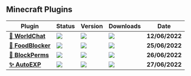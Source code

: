## Minecraft Plugins
| **Plugin** | **Status** | **Version** | **Downloads** | **Date** | 
| --- | --- | --- | --- | --- | 
| **[**💌 WorldChat**](https://poggit.pmmp.io/p/WorldChat/4.0.1)** | *<a href="https://poggit.pmmp.io/p/WorldChat"><img src="https://poggit.pmmp.io/shield.state/WorldChat"></a>* | **<a href="https://poggit.pmmp.io/p/WorldChat"><img src="https://poggit.pmmp.io/shield.api/WorldChat"></a>** | **<a href="https://poggit.pmmp.io/p/WorldChat"><img src="https://poggit.pmmp.io/shield.dl.total/WorldChat"></a>**| **12/06/2022** |
| **[**🍗 FoodBlocker**](https://poggit.pmmp.io/p/FoodBlocker/2.1.0)** | *<a href="https://poggit.pmmp.io/p/FoodBlocker"><img src="https://poggit.pmmp.io/shield.state/FoodBlocker"></a>* | **<a href="https://poggit.pmmp.io/p/FoodBlocker"><img src="https://poggit.pmmp.io/shield.api/FoodBlocker"></a>** | **<a href="https://poggit.pmmp.io/p/FoodBlocker"><img src="https://poggit.pmmp.io/shield.dl.total/FoodBlocker"></a>**| **25/06/2022** |
| **[**🧱 BlockPerms**](https://poggit.pmmp.io/p/BlockPerms/2.1.0)** | *<a href="https://poggit.pmmp.io/p/BlockPerms"><img src="https://poggit.pmmp.io/shield.state/BlockPerms"></a>* | **<a href="https://poggit.pmmp.io/p/BlockPerms"><img src="https://poggit.pmmp.io/shield.api/BlockPerms"></a>** | **<a href="https://poggit.pmmp.io/p/BlockPerms"><img src="https://poggit.pmmp.io/shield.dl.total/BlockPerms"></a>**| **26/06/2022** |
| **[**✨ AutoEXP**](https://poggit.pmmp.io/p/XPAuto/3.0.0)** | *<a href="https://poggit.pmmp.io/p/XPAuto"><img src="https://poggit.pmmp.io/shield.state/XPAuto"></a>* | **<a href="https://poggit.pmmp.io/p/XPAuto"><img src="https://poggit.pmmp.io/shield.api/XPAuto"></a>** | **<a href="https://poggit.pmmp.io/p/XPAuto"><img src="https://poggit.pmmp.io/shield.dl.total/XPAuto"></a>**| **27/06/2022** |

